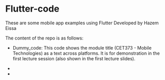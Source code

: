 # Flutter-code
These are some mobile app examples using Flutter
Developed by Hazem Eissa

The content of the repo is as follows:
- Dummy_code: This code shows the module title (CET373 - Mobile Technologies) as a text across platforms. It is for demonstration in the first lecture session (also shown in the first lecture slides).

- 

- 
